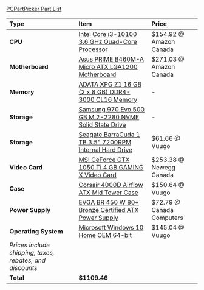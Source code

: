 [PCPartPicker Part List](https://ca.pcpartpicker.com/list/kZrRwc)

Type|Item|Price
:----|:----|:----
**CPU** | [Intel Core i3-10100 3.6 GHz Quad-Core Processor](https://ca.pcpartpicker.com/product/qtqBD3/intel-core-i3-10100-36-ghz-quad-core-processor-bx8070110100) | $154.92 @ Amazon Canada 
**Motherboard** | [Asus PRIME B460M-A Micro ATX LGA1200 Motherboard](https://ca.pcpartpicker.com/product/kpsnTW/asus-prime-b460m-a-micro-atx-lga1200-motherboard-prime-b460m-a) | $271.03 @ Amazon Canada 
**Memory** | [ADATA XPG Z1 16 GB (2 x 8 GB) DDR4-3000 CL16 Memory](https://ca.pcpartpicker.com/product/KmfhP6/adata-xpg-z1-16-gb-2-x-8-gb-ddr4-3000-memory-ax4u300038g16-dsz1) |-
**Storage** | [Samsung 970 Evo 500 GB M.2-2280 NVME Solid State Drive](https://ca.pcpartpicker.com/product/P4ZFf7/samsung-970-evo-500gb-m2-2280-solid-state-drive-mz-v7e500bw) |-
**Storage** | [Seagate BarraCuda 1 TB 3.5" 7200RPM Internal Hard Drive](https://ca.pcpartpicker.com/product/44Gj4D/seagate-barracuda-1tb-35-7200rpm-internal-hard-drive-st1000dm010) | $61.66 @ Vuugo 
**Video Card** | [MSI GeForce GTX 1050 Ti 4 GB GAMING X Video Card](https://ca.pcpartpicker.com/product/H97CmG/msi-geforce-gtx-1050-ti-4-gb-gaming-x-4g-video-card-gtx-1050-ti-gaming-x-4g) | $253.38 @ Newegg Canada 
**Case** | [Corsair 4000D Airflow ATX Mid Tower Case](https://ca.pcpartpicker.com/product/bCYQzy/corsair-4000d-airflow-atx-mid-tower-case-cc-9011200-ww) | $150.64 @ Vuugo 
**Power Supply** | [EVGA BR 450 W 80+ Bronze Certified ATX Power Supply](https://ca.pcpartpicker.com/product/xDMwrH/evga-br-450w-80-bronze-certified-atx-power-supply-100-br-0450-k1) | $72.79 @ Canada Computers 
**Operating System** | [Microsoft Windows 10 Home OEM 64-bit](https://ca.pcpartpicker.com/product/wtgPxr/microsoft-os-kw900140) | $145.04 @ Vuugo 
 | *Prices include shipping, taxes, rebates, and discounts* |
 | **Total** | **$1109.46**
